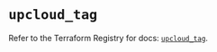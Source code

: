# `upcloud_tag`

Refer to the Terraform Registry for docs: [`upcloud_tag`](https://registry.terraform.io/providers/upcloudltd/upcloud/4.0.0/docs/resources/tag).

